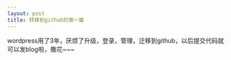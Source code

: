 ```yaml
---
layout: post
title: 转移到github的第一篇
---
```

wordpress用了3年，厌烦了升级，登录，管理，迁移到github，以后提交代码就可以发blog啦，撒花~~~